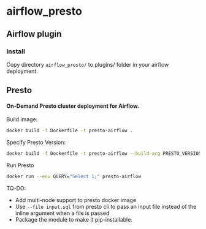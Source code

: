 # airflow_presto

## Airflow plugin

### Install
Copy directory `airflow_presto/` to plugins/ folder in your airflow deployment.


## Presto
#### On-Demand Presto cluster deployment for Airflow.


Build image: 
```bash
docker build -f Dockerfile -t presto-airflow .
```

Specify Presto Version:

```bash
docker build -f Dockerfile -t presto-airflow --build-arg PRESTO_VERSION={version} .
```

Run Presto
```bash
docker run --env QUERY="Select 1;" presto-airflow
```



TO-DO:

* Add multi-node support to presto docker image
* Use `--file input.sql` from presto cli to pass an input file instead of the inline argument when a file is passed
* Package the module to make it pip-installable.
